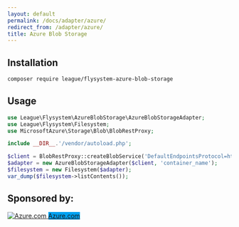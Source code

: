 ```yaml
---
layout: default
permalink: /docs/adapter/azure/
redirect_from: /adapter/azure/
title: Azure Blob Storage
---
```


## Installation

```bash
composer require league/flysystem-azure-blob-storage
```

## Usage

```php
use League\Flysystem\AzureBlobStorage\AzureBlobStorageAdapter;
use League\Flysystem\Filesystem;
use MicrosoftAzure\Storage\Blob\BlobRestProxy;

include __DIR__.'/vendor/autoload.php';

$client = BlobRestProxy::createBlobService('DefaultEndpointsProtocol=https;AccountName={YOUR_ACCOUNT_NAME};AccountKey={YOUR_ACCOUNT_KEY};');
$adapter = new AzureBlobStorageAdapter($client, 'container_name');
$filesystem = new Filesystem($adapter);
var_dump($filesystem->listContents());
```

## Sponsored by:

<div class="flex my-6">
    <a target="_blank" href="https://azure.microsoft.com/free/?utm_source=flysystem&utm_medium=banner&utm_campaign=flysystem_sponsorship" class="flex-no-grow w-1/3 bg-white rounded shadow-md mr-4 overflow-hidden">
        <img src="/img/azure.svg" class="max-w-full m-6 sm:m-8" alt="Azure.com"/>
        <span style="background-color: #00a1f1;" class="text-center text-xl hidden sm:block py-4 bg-indigo-dark text-white bg-grey-lightest">Azure.com</span>
    </a>
</div>
